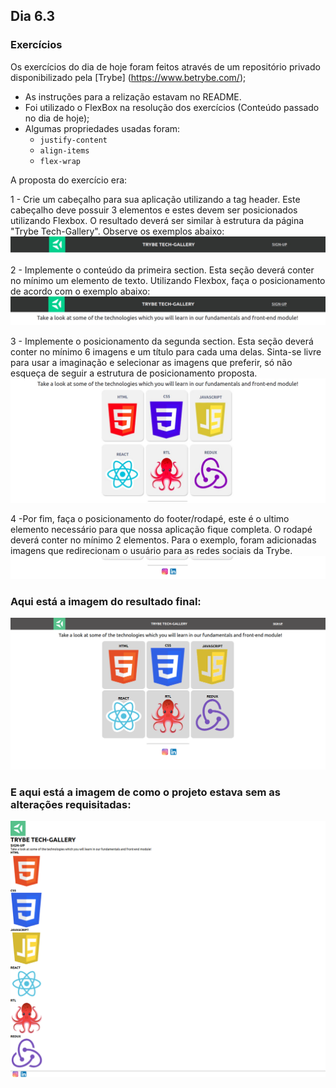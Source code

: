 ## Dia 6.3

### Exercícios

Os exercícios do dia de hoje foram feitos através de um repositório privado disponibilizado pela [Trybe] (https://www.betrybe.com/);

- As instruções para a relização estavam no README.
- Foi utilizado o FlexBox na resolução dos exercícios (Conteúdo passado no dia de hoje);
- Algumas propriedades usadas foram:
    - `justify-content`
    - `align-items`
    - `flex-wrap`

A proposta do exercício era:


1 - Crie um cabeçalho para sua aplicação utilizando a tag header. Este cabeçalho deve possuir 3 elementos e estes devem ser posicionados utilizando Flexbox. O resultado deverá ser similar à estrutura da página "Trybe Tech-Gallery". Observe os exemplos abaixo:
![Página](images/trybe-tech-gallery-header.jpeg)



2 - Implemente o conteúdo da primeira section. Esta seção deverá conter no mínimo um elemento de texto. Utilizando Flexbox, faça o posicionamento de acordo com o exemplo abaixo:
![Página](images/trybe-tech-gallery-text.jpeg)



3 - Implemente o posicionamento da segunda section. Esta seção deverá conter no mínimo 6 imagens e um título para cada uma delas. Sinta-se livre para usar a imaginação e selecionar as imagens que preferir, só não esqueça de seguir a estrutura de posicionamento proposta. 
![Página](images/trybe-tech-gallery-cards.jpeg) 



4 -Por fim, faça o posicionamento do footer/rodapé, este é o ultimo elemento necessário para que nossa aplicação fique completa. O rodapé deverá conter no mínimo 2 elementos. Para o exemplo, foram adicionadas imagens que redirecionam o usuário para as redes sociais da Trybe.
![Página](images/trybe-tech-gallery-footer.jpeg)




### Aqui está a imagem do resultado final:

![Página](images/trybe-tech-galery.png)



### E aqui está a imagem de como o projeto estava sem as alterações requisitadas:
![Página](images/inicial.png)

